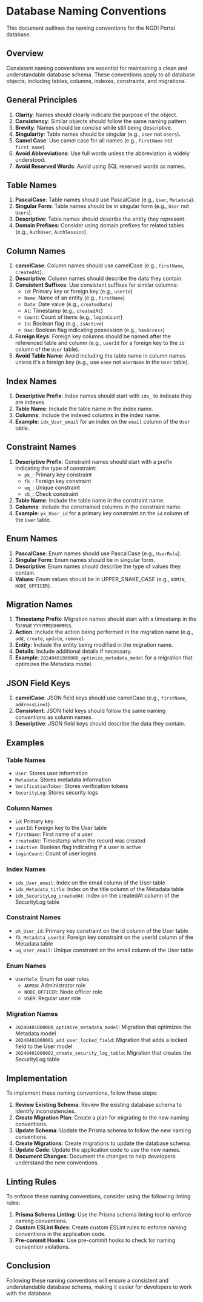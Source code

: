 # Database Naming Conventions

This document outlines the naming conventions for the NGDI Portal database.

## Overview

Consistent naming conventions are essential for maintaining a clean and understandable database schema. These conventions apply to all database objects, including tables, columns, indexes, constraints, and migrations.

## General Principles

1. **Clarity**: Names should clearly indicate the purpose of the object.
2. **Consistency**: Similar objects should follow the same naming pattern.
3. **Brevity**: Names should be concise while still being descriptive.
4. **Singularity**: Table names should be singular (e.g., `User` not `Users`).
5. **Camel Case**: Use camel case for all names (e.g., `firstName` not `first_name`).
6. **Avoid Abbreviations**: Use full words unless the abbreviation is widely understood.
7. **Avoid Reserved Words**: Avoid using SQL reserved words as names.

## Table Names

1. **PascalCase**: Table names should use PascalCase (e.g., `User`, `Metadata`).
2. **Singular Form**: Table names should be in singular form (e.g., `User` not `Users`).
3. **Descriptive**: Table names should describe the entity they represent.
4. **Domain Prefixes**: Consider using domain prefixes for related tables (e.g., `AuthUser`, `AuthSession`).

## Column Names

1. **camelCase**: Column names should use camelCase (e.g., `firstName`, `createdAt`).
2. **Descriptive**: Column names should describe the data they contain.
3. **Consistent Suffixes**: Use consistent suffixes for similar columns:
   - `Id`: Primary key or foreign key (e.g., `userId`)
   - `Name`: Name of an entity (e.g., `firstName`)
   - `Date`: Date value (e.g., `createdDate`)
   - `At`: Timestamp (e.g., `createdAt`)
   - `Count`: Count of items (e.g., `loginCount`)
   - `Is`: Boolean flag (e.g., `isActive`)
   - `Has`: Boolean flag indicating possession (e.g., `hasAccess`)
4. **Foreign Keys**: Foreign key columns should be named after the referenced table and column (e.g., `userId` for a foreign key to the `id` column of the `User` table).
5. **Avoid Table Name**: Avoid including the table name in column names unless it's a foreign key (e.g., use `name` not `userName` in the `User` table).

## Index Names

1. **Descriptive Prefix**: Index names should start with `idx_` to indicate they are indexes.
2. **Table Name**: Include the table name in the index name.
3. **Columns**: Include the indexed columns in the index name.
4. **Example**: `idx_User_email` for an index on the `email` column of the `User` table.

## Constraint Names

1. **Descriptive Prefix**: Constraint names should start with a prefix indicating the type of constraint:
   - `pk_`: Primary key constraint
   - `fk_`: Foreign key constraint
   - `uq_`: Unique constraint
   - `ck_`: Check constraint
2. **Table Name**: Include the table name in the constraint name.
3. **Columns**: Include the constrained columns in the constraint name.
4. **Example**: `pk_User_id` for a primary key constraint on the `id` column of the `User` table.

## Enum Names

1. **PascalCase**: Enum names should use PascalCase (e.g., `UserRole`).
2. **Singular Form**: Enum names should be in singular form.
3. **Descriptive**: Enum names should describe the type of values they contain.
4. **Values**: Enum values should be in UPPER_SNAKE_CASE (e.g., `ADMIN`, `NODE_OFFICER`).

## Migration Names

1. **Timestamp Prefix**: Migration names should start with a timestamp in the format `YYYYMMDDHHMMSS`.
2. **Action**: Include the action being performed in the migration name (e.g., `add`, `create`, `update`, `remove`).
3. **Entity**: Include the entity being modified in the migration name.
4. **Details**: Include additional details if necessary.
5. **Example**: `20240401000000_optimize_metadata_model` for a migration that optimizes the Metadata model.

## JSON Field Keys

1. **camelCase**: JSON field keys should use camelCase (e.g., `firstName`, `addressLine1`).
2. **Consistent**: JSON field keys should follow the same naming conventions as column names.
3. **Descriptive**: JSON field keys should describe the data they contain.

## Examples

### Table Names

- `User`: Stores user information
- `Metadata`: Stores metadata information
- `VerificationToken`: Stores verification tokens
- `SecurityLog`: Stores security logs

### Column Names

- `id`: Primary key
- `userId`: Foreign key to the User table
- `firstName`: First name of a user
- `createdAt`: Timestamp when the record was created
- `isActive`: Boolean flag indicating if a user is active
- `loginCount`: Count of user logins

### Index Names

- `idx_User_email`: Index on the email column of the User table
- `idx_Metadata_title`: Index on the title column of the Metadata table
- `idx_SecurityLog_createdAt`: Index on the createdAt column of the SecurityLog table

### Constraint Names

- `pk_User_id`: Primary key constraint on the id column of the User table
- `fk_Metadata_userId`: Foreign key constraint on the userId column of the Metadata table
- `uq_User_email`: Unique constraint on the email column of the User table

### Enum Names

- `UserRole`: Enum for user roles
  - `ADMIN`: Administrator role
  - `NODE_OFFICER`: Node officer role
  - `USER`: Regular user role

### Migration Names

- `20240401000000_optimize_metadata_model`: Migration that optimizes the Metadata model
- `20240401000001_add_user_locked_field`: Migration that adds a locked field to the User model
- `20240401000002_create_security_log_table`: Migration that creates the SecurityLog table

## Implementation

To implement these naming conventions, follow these steps:

1. **Review Existing Schema**: Review the existing database schema to identify inconsistencies.
2. **Create Migration Plan**: Create a plan for migrating to the new naming conventions.
3. **Update Schema**: Update the Prisma schema to follow the new naming conventions.
4. **Create Migrations**: Create migrations to update the database schema.
5. **Update Code**: Update the application code to use the new names.
6. **Document Changes**: Document the changes to help developers understand the new conventions.

## Linting Rules

To enforce these naming conventions, consider using the following linting rules:

1. **Prisma Schema Linting**: Use the Prisma schema linting tool to enforce naming conventions.
2. **Custom ESLint Rules**: Create custom ESLint rules to enforce naming conventions in the application code.
3. **Pre-commit Hooks**: Use pre-commit hooks to check for naming convention violations.

## Conclusion

Following these naming conventions will ensure a consistent and understandable database schema, making it easier for developers to work with the database.
